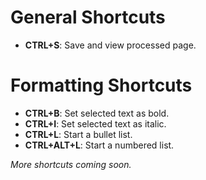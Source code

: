 <!-- TITLE: Keyboard Shortcuts -->
<!-- SUBTITLE: A list of quick keyboard shortcuts for common functions -->

# General Shortcuts
- **CTRL+S**: Save and view processed page.
# Formatting Shortcuts
- **CTRL+B**: Set selected text as bold.
- **CTRL+I**: Set selected text as italic.
- **CTRL+L**: Start a bullet list.
- **CTRL+ALT+L**: Start a numbered list.

*More shortcuts coming soon.*